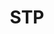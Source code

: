 ---
title: STP
description: Sausage Tomatoes & Potatoes
tags: family entree
source: Lenora Knight
yield: 
ingredients: 
- 1 lb sausage
- 5-7 med. potatoes
- 1 can (46oz) tomato juice
- salt
- pepper
instructions: 
- Peel and cut potatoes
- Boil potatoes 10 min 
- Turn off heat and let potatoes sit ~30 mins
- Roll sausage into balls, cook, and drain.
- Drain potatoes
- Put sausage in pan with potatoes and cover with tomato juice.
- Salt and pepper to taste
- Simmer (covered) until potatoes are done (~ 30 mins)
---